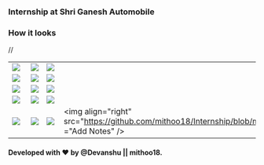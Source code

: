 ### Internship at Shri Ganesh Automobile

### How it looks 
<table>
<tr>
  <td><img align="left" src="https://github.com/mithoo18/Internship/blob/main/gitimg/1.png1"/></td>

<td><img align="right" src="https://github.com/mithoo18/Internship/blob/main/gitimg/1.png2" ="Main Screen" /></td>
  <td><img align="left" src="https://github.com/mithoo18/Internship/blob/main/gitimg/1.png3" ="Navigation Drawer" /></td>

<td><img align="right" src="https://github.com/mithoo18/Internship/blob/main/gitimg/1.png4" ="Add Notes" /></td>
</tr>
<tr>
  <td><img align="left" src="https://github.com/mithoo18/Internship/blob/main/gitimg/1.png5" ="Splash Screen" /></td>

<td><img align="right" src="https://github.com/mithoo18/Internship/blob/main/gitimg/1.png6" ="Main Screen" /></td>
  <td><img align="left" src="https://github.com/mithoo18/Internship/blob/main/gitimg/1.png7" ="Navigation Drawer" /></td>

<td><img align="right" src="https://github.com/mithoo18/Internship/blob/main/gitimg/1.png8" ="Add Notes" /></td>
</tr>
<tr>
  <td><img align="left" src="https://github.com/mithoo18/Internship/blob/main/gitimg/1.png9" ="Splash Screen" /></td>

<td><img align="right" src="https://github.com/mithoo18/Internship/blob/main/gitimg/1.png10" ="Main Screen" /></td>
  <td><img align="left" src="https://github.com/mithoo18/Internship/blob/main/gitimg/1.png11" ="Navigation Drawer" /></td>

<td><img align="right" src="https://github.com/mithoo18/Internship/blob/main/gitimg/1.png12" ="Add Notes" /></td>
</tr>
<tr>
  <td><img align="left" src="https://github.com/mithoo18/Internship/blob/main/gitimg/1.png13" ="Splash Screen" /></td>

<td><img align="right" src="https://github.com/mithoo18/Internship/blob/main/gitimg/1.png14" ="Main Screen" /></td>
  <td><img align="left" src="https://github.com/mithoo18/Internship/blob/main/gitimg/1.png15" ="Navigation Drawer" /></td>

<td><img align="right" src="https://github.com/mithoo18/Internship/blob/main/gitimg/1.png16" ="Add Notes" /></td>
</tr>
<tr>
  <td><img align="left" src="https://github.com/mithoo18/Internship/blob/main/gitimg/1.png17" ="Splash Screen" /></td>

<td><img align="right" src="https://github.com/mithoo18/Internship/blob/main/gitimg/1.png18" ="Main Screen" /></td>
  <td><img align="left" src="https://github.com/mithoo18/Internship/blob/main/gitimg/1.png19" ="Navigation Drawer" /></td>

//<td><img align="right" src="https://github.com/mithoo18/Internship/blob/main/gitimg/1.png4" ="Add Notes" /></td>
</tr>
</table>



#### Developed with ❤ by @Devanshu || mithoo18.
